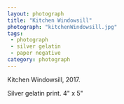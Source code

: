 ```yaml
---
layout: photograph
title: "Kitchen Windowsill"
photograph: "kitchenWindowsill.jpg"
tags: 
 - photograph
 - silver gelatin
 - paper negative
category: photograph
---
```

Kitchen Windowsill, 2017.

Silver gelatin print. 4" x 5"